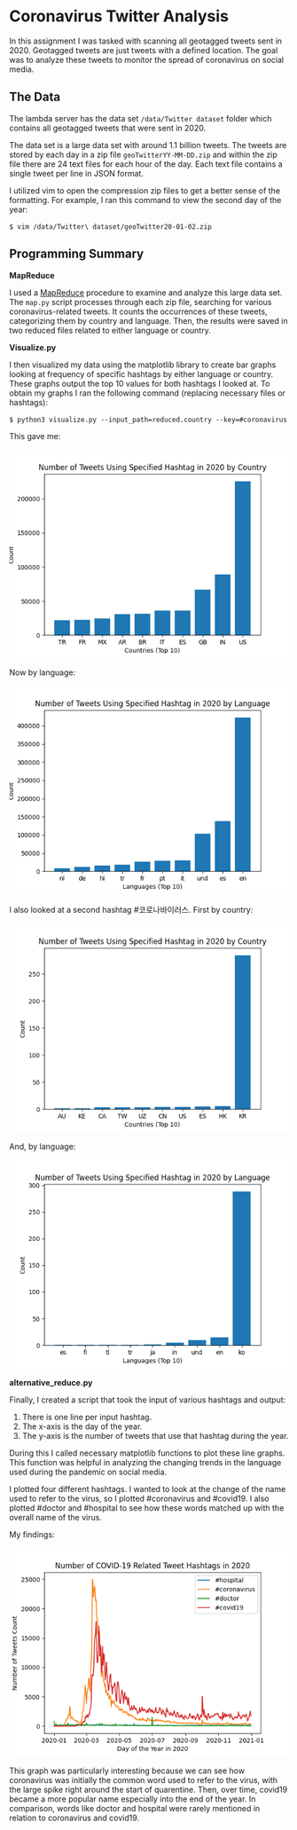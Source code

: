 # Coronavirus Twitter Analysis

In this assignment I was tasked with scanning all geotagged tweets sent in 2020. Geotagged tweets are just tweets with a defined location. The goal was to analyze these tweets to monitor the spread of coronavirus on social media.

## The Data
The lambda server has the data set `/data/Twitter dataset` folder which contains all geotagged tweets that were sent in 2020.

The data set is a large data set with around 1.1 billion tweets. The tweets are stored by each day in a zip file `geoTwitterYY-MM-DD.zip` and within the zip file there are 24 text files for each hour of the day. Each text file contains a single tweet per line in JSON format.

I utilized vim to open the compression zip files to get a better sense of the formatting. For example, I ran this command to view the second day of the year:
```
$ vim /data/Twitter\ dataset/geoTwitter20-01-02.zip
```

## Programming Summary

**MapReduce**

I used a [MapReduce](https://en.wikipedia.org/wiki/MapReduce) procedure to examine and analyze this large data set. The `map.py` script processes through each zip file, searching for various coronavirus-related tweets. It counts the occurrences of these tweets, categorizing them by country and language. Then, the results were saved in two reduced files related to either language or country.

**Visualize.py**

I then visualized my data using the matplotlib library to create bar graphs looking at frequency of specific hashtags by either language or country. These graphs output the top 10 values for both hashtags I looked at. To obtain my graphs I ran the following command (replacing necessary files or hashtags):

```
$ python3 visualize.py --input_path=reduced.country --key=#coronavirus
```
This gave me:

<img src=country%5F%23coronavirus.png />

Now by language:

<img src=lang%5F%23coronavirus.png />

I also looked at a second hashtag #코로나바이러스. First by country:

<img src=country%5F%23코로나바이러스.png />

And, by language:

<img src=lang%5F%23코로나바이러스.png />


**alternative_reduce.py**

Finally, I created a script that took the input of various hashtags and output:

1) There is one line per input hashtag.
2) The x-axis is the day of the year.
3) The y-axis is the number of tweets that use that hashtag during the year.

During this I called necessary matplotlib functions to plot these line graphs. This function was helpful in analyzing the changing trends in the language used during the pandemic on social media.

I plotted four different hashtags. I wanted to look at the change of the name used to refer to the virus, so I plotted #coronavirus and #covid19. I also plotted #doctor and #hospital to see how these words matched up with the overall name of the virus.

My findings: 

<img src=2020%5Fhashtag%5Fgraph.png />

This graph was particularly interesting because we can see how coronavirus was initially the common word used to refer to the virus, with the large spike right around the start of quarentine. Then, over time, covid19 became a more popular name especially into the end of the year. In comparison, words like doctor and hospital were rarely mentioned in relation to coronavirus and covid19.
